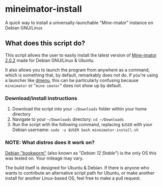 # mineimator-install
A quick way to install a universally-launchable "Mine-imator" instance on Debian GNU/Linux

## What does this script do?
This script allows the user to easily install the latest version of [Mine-imator 2.0.2](https://www.mineimatorforums.com/index.php?/topic/90789-mine-imator-202/) made for Debian GNU/Linux & Ubuntu.

It also allows you to launch the program from anywhere as a command, which is something that, by default, remarkably does not do. If you're using a launcher like [dmenu](https://tools.suckless.org/dmenu/), this can be particularly confusing because `mineimator` or "`mine-imator`" does not show up by default.

### Download/install instructions
1. Download the script into your `~/Downloads` folder within your home directory
2. Navigate to your `~/Downloads` directory:
`cd ~/Downloads`  
3. Run the script with the following command, replacing `$USER` with your Debian username:
`sudo -u $USER bash mineimator-install.sh`  

### NOTE: What distros does it work on?
[Debian "bookworm"](https://www.mineimatorforums.com/index.php?/topic/90789-mine-imator-202/) (also known as "*Debian 12 Stable*") is the only OS this was tested on. Your mileage may vary.

The build itself is designed for Ubuntu & Debian. If there is anyone who wants to contribute an alternative script path for Ubuntu, or make another install for another Linux-based OS, feel free to make a pull request.

